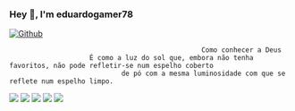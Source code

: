 ### Hey 👋, I'm eduardogamer78

[![Github](https://img.shields.io/github/followers/eduardogamer78?label=Follow&style=social)](https://github.com/eduardogamer78)

                                                    Como conhecer a Deus
                        É como a luz do sol que, embora não tenha favoritos, não pode refletir-se num espelho coberto
                                de pó com a mesma luminosidade com que se reflete num espelho limpo.

![](https://github-profile-summary-cards.vercel.app/api/cards/profile-details?username=eduardogamer78&theme=github)
![](https://github-profile-summary-cards.vercel.app/api/cards/repos-per-language?username=eduardogamer78&theme=github)
![](https://github-profile-summary-cards.vercel.app/api/cards/most-commit-language?username=eduardogamer78&theme=github)
![](https://github-profile-summary-cards.vercel.app/api/cards/stats?username=eduardogamer78&theme=github)
![](https://github-profile-summary-cards.vercel.app/api/cards/productive-time?username=eduardogamer78&theme=github)

<!--
**eduardogamer78/eduardogamer78** is a ✨ _special_ ✨ repository because its `README.md` (this file) appears on your GitHub profile.

Here are some ideas to get you started:

- 🔭 I’m currently working on ...
- 🌱 I’m currently learning ...
- 👯 I’m looking to collaborate on ...
- 🤔 I’m looking for help with ...
- 💬 Ask me about ...
- 📫 How to reach me: ...
- 😄 Pronouns: ...
- ⚡ Fun fact: ...
-->

